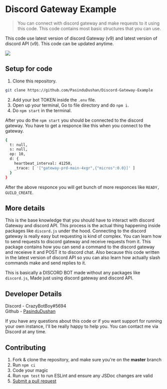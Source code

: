 # Discord Gateway Example
> You can connect with discord gateway and make requests to it using this code. This code contains most basic structures that you can use.

This code use latest version of discord Gateway (v9) and latest version of discord API (v9). This code can be updated anytime.

![](https://thetechyinfo.com/wp-content/uploads/2021/05/How-to-Fix-Discord-not-Detecting-Mic-696x392.jpg)

## Setup for code

1. Clone this repository.
```bash
git clone https://github.com/PasinduDushan/Discord-Gateway-Example
```
2. Add your bot TOKEN inside the ```.env``` file.
3. Open up your terminal, Go to file directory and do ```npm i```.
4. Do ```npm start``` in the terminal.

After you do the ```npm start``` you should be connected to the discord gateway. You have to get a responce like this when you connect to the gateway.

```bash
{
  t: null,
  s: null,
  op: 10,
  d: {
    heartbeat_interval: 41250,
    _trace: [ '["gateway-prd-main-4xgr",{"micros":0.0}]' ]
  }
}
```

After the above responce you will get bunch of more responces like ```READY, GUILD_CREATE```.

## More details

This is the base knowledge that you should have to interact with discord Gateway and discord API. This process is the actual thing happening inside packages like ```discord.js``` under the hood. Connecting to the discord gateway is really easy but requesting is kind of complex. You can learn how to send requests to discord gateway and receive requests from it. This package contains how you can send a command to the discord gateway and receieve it and POST it to discord chat. Also because this code written in the latest version of discord API so you can also learn how actually slash commands make and send replies to it.

This is basically a DISCORD BOT made without any packages like ```discord.js```, Made just using discord gateway and discord API.

## Developer Details

Discord - CrazyBotBoy#5694 <br>
Github - [PasinduDushan](https://github.com/PasinduDushan)

If you have any questions about this code or if you want support for running your own instance, I'll be really happy to help you. You can contact me via Discord at any time.

## Contributing

1. Fork & clone the repository, and make sure you're on the **master** branch
2. Run `npm ci`
3. Code your magic
4. Run `npm test` to run ESLint and ensure any JSDoc changes are valid
5. [Submit a pull request](https://github.com/PasinduDushan/Discord-Gateway-Examples/compare)
